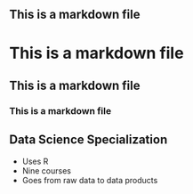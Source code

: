 ## This is a markdown file

# This is a markdown file
## This is a markdown file
### This is a markdown file

## Data Science Specialization 

* Uses R 
* Nine courses 
* Goes from raw data to data products
